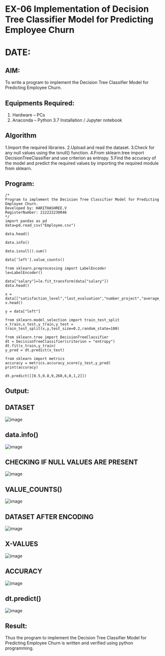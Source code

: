 # EX-06 Implementation of Decision Tree Classifier Model for Predicting Employee Churn
# DATE:
## AIM:
To write a program to implement the Decision Tree Classifier Model for Predicting Employee Churn.

## Equipments Required:
1. Hardware – PCs
2. Anaconda – Python 3.7 Installation / Jupyter notebook

## Algorithm
1.Import the required libraries.
2.Upload and read the dataset.
3.Check for any null values using the isnull() function.
4.From sklearn.tree import DecisionTreeClassifier and use criterion as entropy.
5.Find the accuracy of the model and predict the required values by importing the required module from sklearn.

## Program:
```
/*
Program to implement the Decision Tree Classifier Model for Predicting Employee Churn.
Developed by: HARITHASHREE.V
RegisterNumber: 212222230046
*/
import pandas as pd
data=pd.read_csv("Employee.csv")

data.head()

data.info()

data.isnull().sum()

data['left'].value_counts()

from sklearn.preprocessing import LabelEncoder
le=LabelEncoder()

data["salary"]=le.fit_transform(data["salary"])
data.head()

x = data[["satisfaction_level","last_evaluation","number_project","average_montly_hours","time_spend_company","Work_accident","promotion_last_5years","salary"]]
x.head()

y = data["left"]

from sklearn.model_selection import train_test_split
x_train,x_test,y_train,y_test = train_test_split(x,y,test_size=0.2,random_state=100)

from sklearn.tree import DecisionTreeClassifier
dt = DecisionTreeClassifier(criterion = "entropy")
dt.fit(x_train,y_train)
y_pred = dt.predict(x_test)

from sklearn import metrics
accuracy = metrics.accuracy_score(y_test,y_pred)
print(accuracy)

dt.predict([[0.5,0.8,9,260,6,0,1,2]])
```

## Output:
## DATASET
![image](https://github.com/haritha-venkat/Implementation-of-Decision-Tree-Classifier-Model-for-Predicting-Employee-Churn/assets/121285701/eadd9524-ca49-4702-a038-1b17d643e32e)

## data.info()
![image](https://github.com/haritha-venkat/Implementation-of-Decision-Tree-Classifier-Model-for-Predicting-Employee-Churn/assets/121285701/bd66b8e0-85da-4b65-8cec-ccd1ab3cfa92)


## CHECKING IF NULL VALUES ARE PRESENT
![image](https://github.com/haritha-venkat/Implementation-of-Decision-Tree-Classifier-Model-for-Predicting-Employee-Churn/assets/121285701/7c01ab07-be7f-4aef-a166-f750c7e9bc3e)

## VALUE_COUNTS()
![image](https://github.com/haritha-venkat/Implementation-of-Decision-Tree-Classifier-Model-for-Predicting-Employee-Churn/assets/121285701/66008e54-d055-4478-a980-c4735a723a24)


## DATASET AFTER ENCODING

![image](https://github.com/haritha-venkat/Implementation-of-Decision-Tree-Classifier-Model-for-Predicting-Employee-Churn/assets/121285701/b2ce6ba2-529c-4b17-8960-fad60d7a2c6d)
## X-VALUES

![image](https://github.com/haritha-venkat/Implementation-of-Decision-Tree-Classifier-Model-for-Predicting-Employee-Churn/assets/121285701/1f833ca6-e8e3-4766-ae7b-e914b5081aa9)


## ACCURACY
![image](https://github.com/haritha-venkat/Implementation-of-Decision-Tree-Classifier-Model-for-Predicting-Employee-Churn/assets/121285701/a0dfbbcb-70f0-4043-b092-1d87747e66d8)

## dt.predict()
![image](https://github.com/haritha-venkat/Implementation-of-Decision-Tree-Classifier-Model-for-Predicting-Employee-Churn/assets/121285701/02864350-6c13-4d56-b494-53407665fd4e)

## Result:
Thus the program to implement the  Decision Tree Classifier Model for Predicting Employee Churn is written and verified using python programming.
